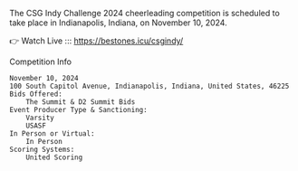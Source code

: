 The CSG Indy Challenge 2024 cheerleading competition is scheduled to take place in Indianapolis, Indiana, on November 10, 2024.

👉 Watch Live ::: https://bestones.icu/csgindy/

Competition Info

    November 10, 2024
    100 South Capitol Avenue, Indianapolis, Indiana, United States, 46225
    Bids Offered:
        The Summit & D2 Summit Bids
    Event Producer Type & Sanctioning:
        Varsity
        USASF
    In Person or Virtual:
        In Person
    Scoring Systems:
        United Scoring

